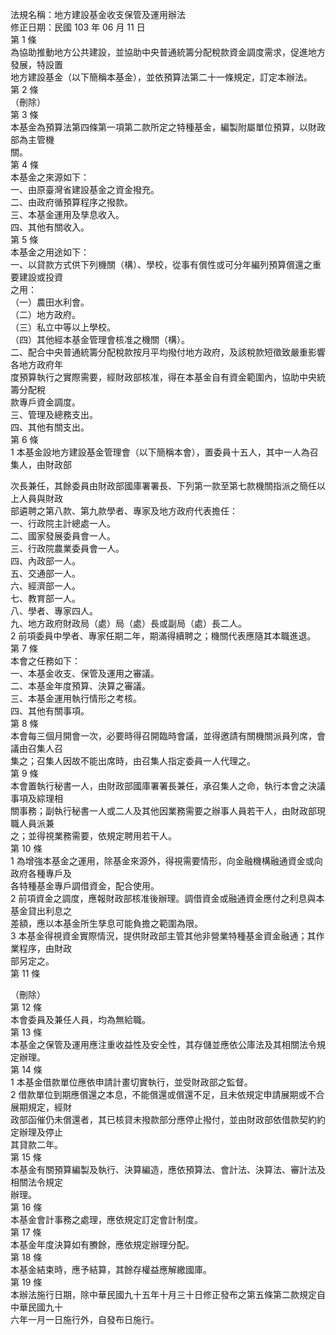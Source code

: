 法規名稱：地方建設基金收支保管及運用辦法  
修正日期：民國 103 年 06 月 11 日  
第 1 條  
為協助推動地方公共建設，並協助中央普通統籌分配稅款資金調度需求，促進地方發展，特設置  
地方建設基金（以下簡稱本基金），並依預算法第二十一條規定，訂定本辦法。  
第 2 條  
（刪除）  
第 3 條  
本基金為預算法第四條第一項第二款所定之特種基金，編製附屬單位預算，以財政部為主管機  
關。  
第 4 條  
本基金之來源如下：  
一、由原臺灣省建設基金之資金撥充。  
二、由政府循預算程序之撥款。  
三、本基金運用及孳息收入。  
四、其他有關收入。  
第 5 條  
本基金之用途如下：  
一、以貸款方式供下列機關（構）、學校，從事有償性或可分年編列預算償還之重要建設或投資  
之用：  
（一）農田水利會。  
（二）地方政府。  
（三）私立中等以上學校。  
（四）其他經本基金管理會核准之機關（構）。  
二、配合中央普通統籌分配稅款按月平均撥付地方政府，及該稅款短徵致嚴重影響各地方政府年  
度預算執行之實際需要，經財政部核准，得在本基金自有資金範圍內，協助中央統籌分配稅  
款專戶資金調度。  
三、管理及總務支出。  
四、其他有關支出。  
第 6 條  
1 本基金設地方建設基金管理會（以下簡稱本會），置委員十五人，其中一人為召集人，由財政部  


次長兼任，其餘委員由財政部國庫署署長、下列第一款至第七款機關指派之簡任以上人員與財政  
部遴聘之第八款、第九款學者、專家及地方政府代表擔任：  
一、行政院主計總處一人。  
二、國家發展委員會一人。  
三、行政院農業委員會一人。  
四、內政部一人。  
五、交通部一人。  
六、經濟部一人。  
七、教育部一人。  
八、學者、專家四人。  
九、地方政府財政局（處）局（處）長或副局（處）長二人。  
2 前項委員中學者、專家任期二年，期滿得續聘之；機關代表應隨其本職進退。  
第 7 條  
本會之任務如下：  
一、本基金收支、保管及運用之審議。  
二、本基金年度預算、決算之審議。  
三、本基金運用執行情形之考核。  
四、其他有關事項。  
第 8 條  
本會每三個月開會一次，必要時得召開臨時會議，並得邀請有關機關派員列席，會議由召集人召  
集之；召集人因故不能出席時，由召集人指定委員一人代理之。  
第 9 條  
本會置執行秘書一人，由財政部國庫署署長兼任，承召集人之命，執行本會之決議事項及綜理相  
關事務；副執行秘書一人或二人及其他因業務需要之辦事人員若干人，由財政部現職人員派兼  
之；並得視業務需要，依規定聘用若干人。  
第 10 條  
1 為增強本基金之運用，除基金來源外，得視需要情形，向金融機構融通資金或向政府各種專戶及  
各特種基金專戶調借資金，配合使用。  
2 前項資金之調度，應報財政部核准後辦理。調借資金或融通資金應付之利息與本基金貸出利息之  
差額，應以本基金所生孳息可能負擔之範圍為限。  
3 本基金得視資金實際情況，提供財政部主管其他非營業特種基金資金融通；其作業程序，由財政  
部另定之。  
第 11 條  


（刪除）  
第 12 條  
本會委員及兼任人員，均為無給職。  
第 13 條  
本基金之保管及運用應注重收益性及安全性，其存儲並應依公庫法及其相關法令規定辦理。  
第 14 條  
1 本基金借款單位應依申請計畫切實執行，並受財政部之監督。  
2 借款單位到期應償還之本息，不能償還或償還不足，且未依規定申請展期或不合展期規定，經財  
政部函催仍未償還者，其已核貸未撥款部分應停止撥付，並由財政部依借款契約約定辦理及停止  
其貸款二年。  
第 15 條  
本基金有關預算編製及執行、決算編造，應依預算法、會計法、決算法、審計法及相關法令規定  
辦理。  
第 16 條  
本基金會計事務之處理，應依規定訂定會計制度。  
第 17 條  
本基金年度決算如有賸餘，應依規定辦理分配。  
第 18 條  
本基金結束時，應予結算，其餘存權益應解繳國庫。  
第 19 條  
本辦法施行日期，除中華民國九十五年十月三十日修正發布之第五條第二款規定自中華民國九十  
六年一月一日施行外，自發布日施行。  


